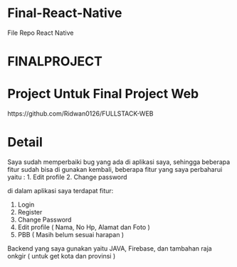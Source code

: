 # Final-React-Native

File Repo React Native

<h1>FINALPROJECT</h1>

<h1>Project Untuk Final Project Web</h1>
<link>https://github.com/Ridwan0126/FULLSTACK-WEB</link>

<h1> Detail </h1>

<p>
Saya sudah memperbaiki bug yang ada di aplikasi saya, sehingga beberapa fitur sudah bisa di gunakan kembali, beberapa fitur yang saya perbaharui yaitu :
  1. Edit profile 
  2. Change password 
  
  di dalam aplikasi saya terdapat fitur:
  
  1. Login
  2. Register
  3. Change Password
  4. Edit profile ( Nama, No Hp, Alamat dan Foto )
  5. PBB ( Masih belum sesuai harapan )
  
  Backend yang saya gunakan yaitu JAVA, Firebase, dan tambahan raja onkgir ( untuk get kota dan provinsi )
</p>

